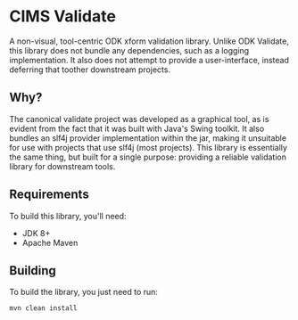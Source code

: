 # CIMS Validate

A non-visual, tool-centric ODK xform validation library. Unlike ODK Validate, 
this library does not bundle any dependencies, such as a logging 
implementation. It also does not attempt to provide a user-interface, instead
deferring that toother downstream projects.

## Why?

The canonical validate project was developed as a graphical tool, as is evident
from the fact that it was built with Java's Swing toolkit. It also bundles an
slf4j provider implementation within the jar, making it unsuitable for use
with projects that use slf4j (most projects). This library is essentially the
same thing, but built for a single purpose: providing a reliable validation
library for downstream tools.

## Requirements

To build this library, you'll need:

  * JDK 8+
  * Apache Maven

## Building

To build the library, you just need to run:

```
mvn clean install
```
